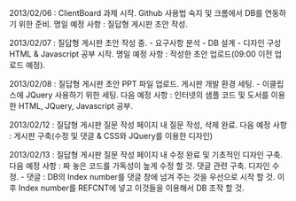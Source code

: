 ﻿2013/02/06 : ClientBoard 과제 시작. Github 사용법 숙지 및 크롬에서 DB를 연동하기 위한 준비.
명일 예정 사항 : 질답형 게시판 초안 작성.


2013/02/07 : 질답형 게시판 초안 작성 중.
	       - 요구사항 분석
               - DB 설계
               - 디자인 구성
	     HTML & Javascript 공부 시작.
명일 예정 사항 : 작성한 초안 업로드(09:00 이전 업로드 예정).


2013/02/08 : 질답형 게시판 초안 PPT 파일 업로드.
	     게시판 개발 환경 세팅. 
		- 이클립스에 JQuery 사용하기 위한 세팅.
다음 예정 사항 : 인터넷의 샘플 코드 및 도서를 이용한 HTML, JQuery, Javascript 공부.


2013/02/12 : 질답형 게시판 질문 작성 페이지 내 질문 작성, 삭제 완료.
다음 예정 사항 : 게시판 구축(수정 및 댓글 & CSS와 JQuery를 이용한 디자인)


2013/02/13 : 질답형 게시판 질문 작성 페이지 내 수정 완료 및 기초적인 디자인 구축.
다음 예정 사항 : 짜 놓은 코드를 가독성이 높게 수정 할 것. 댓글 관련 구축. 디자인 수정.
		  - 댓글 : DB의 Index number를 댓글 창에 넘겨 주는 것을 우선으로 시작 할 것.
			   이후 Index number를 REFCNT에 넣고 이것들을 이용해서 DB 조작 할 것.